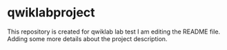 # qwiklabproject
This repository is created for qwiklab lab test
I am editing the README file. Adding some more details about the project description.
